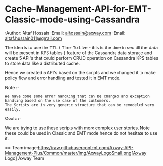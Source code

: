 # Cache-Management-API-for-EMT-Classic-mode-using-Cassandra
:Author: Altaf Hossain
:Email: alhossain@axway.com
:Email: altaf.hussain011@gmail.com

The idea is to use the TTL ( Time To Live - this is the time in sec till the data will be present in KPS tables ) feature of the Cassandra data storage and create 5 API's that could perform CRUD operation on Cassandra KPS tables to store data like a distributed cache.


Hence we created 5 API's based on the scripts and we changed it to make policy flow and error handling and tested it in EMT mode.


Note :-

    We have done some error handling that can be changed and exception handling based on the use case of the customers.
    The Scripts are in very generic structure that can be remodeled very easily.

 

Goals :-

We are trying to use these scripts with more complex user stories. 
Note these could be used in Classic and EMT mode hence do not hesitate to use it. 


== Team
image:https://raw.githubusercontent.com/Axway-API-Management-Plus/Common/master/img/AxwayLogoSmall.png[Axway Logo] Axway Team
